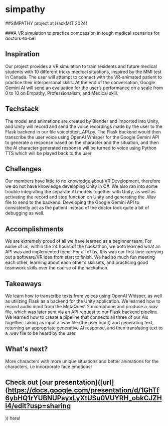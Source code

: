 # simpathy
##SIMPATHY project at HackMIT 2024!

###A VR simulation to practice compassion in tough medical scenarios for doctors-to-be!

## Inspiration
Our project provides a VR simulation to train residents and future medical students with 10 different tricky medical situations, inspired by the MMI test in Canada. The user will attempt to connect with the VR-animated patient to practice their interpersonal skills. At the end of the conversation, Google Gemini AI will send an evaluation for the user’s performance on a scale from 0 to 10 on Empathy, Professionalism, and Medical skill.

## Techstack
The model and animations are created by Blender and imported into Unity, and Unity will record and send the voice recordings made by the user to the Flask backend in our file voicetotext_API.py. The Flask backend would then transcribe the user voice using OpenAI Whisper for the Google Gemini API to generate a response based on the character and the situation, and then the AI character generated response will be turned to voice using Python TTS which will be played back to the user.

## Challenges
Our members have little to no knowledge about VR Development, therefore we do not have knowledge developing Unity in C#. We also ran into some trouble integrating the separate AI models together with Unity, as well as activating the record and stop function on Unity and generating the .Wav file to send to the backend. Developing the Google Gemini API to consistently act as the patient instead of the doctor took quite a bit of debugging as well.

## Accomplishments
We are extremely proud of all we have learned as a beginner team. For some of us, within the 24 hours of the hackathon, we both learned what an API was and implemented them. For all of us, this was our first time carrying out a software/VR idea from start to finish. We had so much fun meeting each other, learning about each other’s skillsets, and practicing good teamwork skills over the course of the hackathon.

## Takeaways
We learn how to transcribe texts from voices using OpenAI Whisper, as well as utilizing Flask as a backend for the Unity application. We learned how to record audio input from the MetaQuest 2 microphone and produce a .wav file, which was later sent via an API request to our Flask backend pipeline. We learned how to create a pipeline that connects all three of our AIs together: taking as input a .wav file (the user input) and generating text, returning an appropriate generative AI response, and then translating text to a .wav file to be heard by the user.

## What's next?
More characters with more unique situations and better animations for the characters, i.e incorporate face emotions!

## Check out [our presentation]([url](https://docs.google.com/presentation/d/1GhTf6ybHQ1rYUBNUPsyxLyXtUSu0VUYRH_obkCJZHi4/edit?usp=sharing
)) here!
